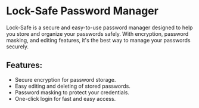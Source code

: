 # Lock-Safe Password Manager

Lock-Safe is a secure and easy-to-use password manager designed to help you store and organize your passwords safely. With encryption, password masking, and editing features, it's the best way to manage your passwords securely.

## Features:
- Secure encryption for password storage.
- Easy editing and deleting of stored passwords.
- Password masking to protect your credentials.
- One-click login for fast and easy access.
